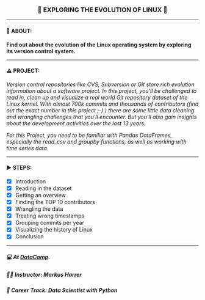 <h3 align="center"> 
  🚧 EXPLORING THE EVOLUTION OF LINUX 🚧
</h3>

---
#### 📢 ABOUT:
**Find out about the evolution of the Linux operating system by exploring its version control system.**

---
#### ⚠️ PROJECT:
*Version control repositories like CVS, Subversion or Git store rich evolution information about a software project. In this project, you'll be challenged to read in, clean up and visualize a real world Git repository dataset of the Linux kernel. With almost 700k commits and thousands of contributors (find out the exact number in this project ;-) ) there are some little data cleaning and wrangling challenges that you'll encounter. But you'll also gain insights about the development activities over the last 13 years.*

*For this Project, you need to be familiar with Pandas DataFrames, especially the read_csv and groupby functions, as well as working with time series data.*

---
#### ▶️ STEPS:
- [x] Introduction
- [x] Reading in the dataset
- [x] Getting an overview
- [x] Finding the TOP 10 contributors
- [x] Wrangling the data
- [x] Treating wrong timestamps
- [x] Grouping commits per year
- [x] Visualizing the history of Linux
- [x] Conclusion

---
##### 💻 At <a href="https://www.datacamp.com" target="_blank">DataCamp</a>.
##### 🧑‍🏫 **Instructor**: Markus Harrer
##### 📖 **Career Track**: Data Scientist with Python
